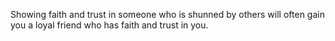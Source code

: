 Showing faith and trust in someone who is shunned by others will often gain you a loyal friend who has faith and trust in you.
